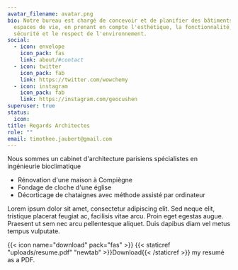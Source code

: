 ```yaml
---
avatar_filename: avatar.png
bio: Notre bureau est chargé de concevoir et de planifier des bâtiments et des
  espaces de vie, en prenant en compte l'esthétique, la fonctionnalité, la
  sécurité et le respect de l'environnement.
social:
  - icon: envelope
    icon_pack: fas
    link: about/#contact
  - icon: twitter
    icon_pack: fab
    link: https://twitter.com/wowchemy
  - icon: instagram
    icon_pack: fab
    link: https://instagram.com/geocushen
superuser: true
status:
  icon:
title: Regards Architectes
role: ""
email: timothee.jaubert@gmail.com
---
```

Nous sommes un cabinet d'architecture parisiens spécialistes en ingénieurie bioclimatique

* Rénovation d'une maison à Compiègne
* Fondage de cloche d'une église
* Décorticage de chataignes avec méthode assisté par ordinateur  

Lorem ipsum dolor sit amet, consectetur adipiscing elit. Sed neque elit, tristique placerat feugiat ac, facilisis vitae arcu. Proin eget egestas augue. Praesent ut sem nec arcu pellentesque aliquet. Duis dapibus diam vel metus tempus vulputate.

{{< icon name="download" pack="fas" >}} {{< staticref "uploads/resume.pdf" "newtab" >}}Download{{< /staticref >}} my resumé as a PDF.
